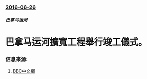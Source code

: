 ### [2016-06-26](/zh/news/2016/06/26/index.md)

##### 巴拿马运河
# 巴拿马运河擴寬工程舉行竣工儀式。 




### 信息来源:

1. [BBC中文網](http://www.bbc.com/zhongwen/simp/world/2016/06/160626_world_panama_first_voyage)
